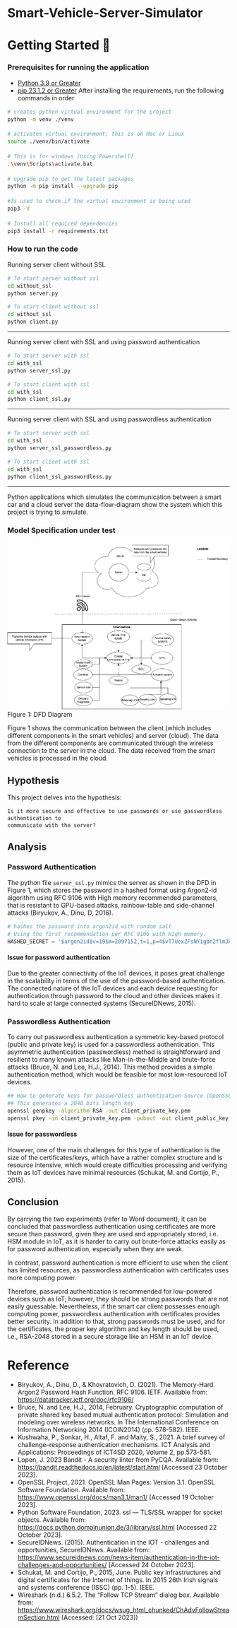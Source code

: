 # Smart-Vehicle-Server-Simulator
# Getting Started 🚀

### Prerequisites for running the application
* <a href=https://www.python.org/downloads/release/python-390/> Python 3.9 or Greater</a>
* <a href=https://pip.pypa.io/en/stable/installation/> pip 23.1.2 or Greater</a>
After installing the requirements, run the following commands in order

```bash
# creates python virtual environment for the project
python -m venv ./venv 

# activates virtual environment; this is on Mac or Linux
source ./venv/bin/activate 

# This is for windows (Using Powershell)
.\venv\Scripts\activate.bat 

# upgrade pip to get the latest packages
python -m pip install --upgrade pip 

#Is used to check if the virtual environment is being used 
pip3 -V  

# Install all required dependencies
pip3 install -r requirements.txt 
```
### How to run the code
Running server client without SSL
```bash
# To start server without ssl 
cd without_ssl
python server.py
```

```bash
# To start client without ssl 
cd without_ssl
python client.py
```
---
Running server client with SSL and using password authentication
```bash
# To start server with ssl 
cd with_ssl
python server_ssl.py
```

```bash
# To start client with ssl 
cd with_ssl
python client_ssl.py
```
---
Running server client with SSL and using passwordless authentication
```bash
# To start server with ssl 
cd with_ssl
python server_ssl_passwordless.py
```

```bash
# To start client with ssl 
cd with_ssl
python client_ssl_passwordless.py
```
---
Python applications which simulates the communication between a smart car and a cloud server the data-flow-diagram show
the system which this project is trying to simulate.

### Model Specification under test
![alt text](docs/DFD.png)
Figure 1: DFD Diagram

Figure 1 shows the communication between the client (which includes different components in the smart vehicles) and server (cloud). The data from the different components are communicated through the wireless connection to the server in the cloud. The data received from the smart vehicles is processed in the cloud.  

## Hypothesis

This project delves into the hypothesis: 
```
Is it more secure and effective to use passwords or use passwordless authentication to
communicate with the server?
```
## Analysis
### Password Authentication
The python file ```server_ssl.py``` mimics the server as shown in the DFD in Figure 1,
which stores the password in a hashed format using Argon2-id algorithm using RFC 9106 with High memory recommended parameters, that is resistant to GPU-based attacks, rainbow-table and side-channel attacks (Biryukov, A., Dinu, D, 2016).

```python
# hashes the password into argon2id with random salt
# Using the first recommendation per RFC 9106 with High memory.
HASHED_SECRET = '$argon2id$v=19$m=2097152,t=1,p=4$vT7UexZFsNYigbn2flmJRg$yIOPV3spwnNUIvfFb4B7EMSDh31E3u2C5DOc7Kplljs'
```
#### Issue for password authentication
Due to the greater connectivity of the IoT devices, it poses great challenge in the scalability in terms of the use of the password-based authentication. The connected nature of the IoT devices and each device requesting for authentication through password to the cloud and other devices makes 
it hard to scale at large connected systems (SecureIDNews, 2015).

### Passwordless Authentication
To carry out passwordless authentication a symmetric key-based protocol (public and private key) is used for a
passwordless authentication. This asymmetric authentication (passwordless) method is straightforward and resilient to many
known attacks like Man-in-the-Middle and brute-force attacks (Bruce, N. and Lee, H.J., 2014). This method provides a simple authentication method, which would be feasible for most low-resourced IoT devices.

````bash
## How to generate keys for passwordless authentication Source (OpenSSL Project, 2021)
## This generates a 2048 bits length key
openssl genpkey -algorithm RSA -out client_private_key.pem
openssl pkey -in client_private_key.pem -pubout -out client_public_key.pem
````

#### Issue for passwordless
However, one of the main challenges for this
type of authentication is the size of the certificates/keys, which have a rather complex structure and is resource intensive, which would create
difficulties processing and verifying them as IoT devices have minimal resources (Schukat, M. and Cortijo, P., 2015).

## Conclusion
By carrying the two experiments (refer to Word document), it can be concluded that passwordless 
authentication using certificates are more secure than password, given they are used and 
appropriately stored, i.e. HSM module in IoT, as it is harder to carry out brute-force attacks 
easily as for password authentication, especially when they are weak.

In contrast, password authentication is more efficient to use when the client has limited 
resources, as passwordless authentication with certificates uses more computing power.

Therefore, password authentication is recommended for low-powered devices such as IoT; 
however, they should be strong passwords that are not easily guessable. Nevertheless, if 
the smart car client possesses enough computing power, passwordless authentication with 
certificates provides better security. In addition to that, strong passwords must be used, 
and for the certificates, the proper key algorithm and key length should be used, i.e., 
RSA-2048 stored in a secure storage like an HSM in an IoT device.


# Reference
* Biryukov, A., Dinu, D., & Khovratovich, D. (2021). The Memory-Hard Argon2 Password Hash Function. RFC 9106. IETF. Available from: https://datatracker.ietf.org/doc/rfc9106/
* Bruce, N. and Lee, H.J., 2014, February. Cryptographic computation of private shared key based mutual authentication protocol: Simulation and modeling over wireless networks. In The International Conference on Information Networking 2014 (ICOIN2014) (pp. 578-582). IEEE.
* Kushwaha, P., Sonkar, H., Altaf, F. and Maity, S., 2021. A brief survey of challenge–response authentication mechanisms. ICT Analysis and Applications: Proceedings of ICT4SD 2020, Volume 2, pp.573-581.
* Lopen, J. 2023 Bandit - A security linter from PyCQA. Available from: https://bandit.readthedocs.io/en/latest/start.html [Accessed 23 October 2023].
* OpenSSL Project, 2021. OpenSSL Man Pages: Version 3.1. OpenSSL Software Foundation. Available from: https://www.openssl.org/docs/man3.1/man1/ [Accessed 19 October 2023].
* Python Software Foundation, 2023. ssl — TLS/SSL wrapper for socket objects. Available from: https://docs.python.domainunion.de/3/library/ssl.html [Accessed 22 October 2023].
* SecureIDNews. (2015). Authentication in the IOT - challenges and opportunities, SecureIDNews. Available from: https://www.secureidnews.com/news-item/authentication-in-the-iot-challenges-and-opportunities/ [Accessed 24 October 2023].
* Schukat, M. and Cortijo, P., 2015, June. Public key infrastructures and digital certificates for the Internet of things. In 2015 26th Irish signals and systems conference (ISSC) (pp. 1-5). IEEE.
* Wireshark (n.d.) 6.5.2. The “Follow TCP Stream” dialog box. Available from: https://www.wireshark.org/docs/wsug_html_chunked/ChAdvFollowStreamSection.html (Accessed: [21 Oct 2023])